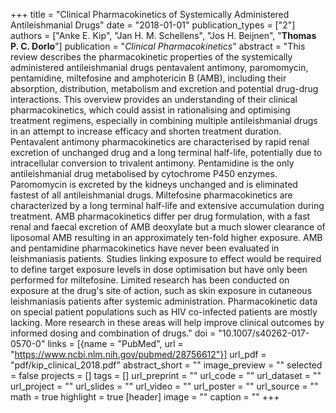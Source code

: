 +++
title = "Clinical Pharmacokinetics of Systemically Administered Antileishmanial Drugs"
date = "2018-01-01"
publication_types = ["2"]
authors = ["Anke E. Kip", "Jan H. M. Schellens", "Jos H. Beijnen", "**Thomas P. C. Dorlo**"]
publication = "_Clinical Pharmacokinetics_"
abstract = "This review describes the pharmacokinetic properties of the systemically administered antileishmanial drugs pentavalent antimony, paromomycin, pentamidine, miltefosine and amphotericin B (AMB), including their absorption, distribution, metabolism and excretion and potential drug-drug interactions. This overview provides an understanding of their clinical pharmacokinetics, which could assist in rationalising and optimising treatment regimens, especially in combining multiple antileishmanial drugs in an attempt to increase efficacy and shorten treatment duration. Pentavalent antimony pharmacokinetics are characterised by rapid renal excretion of unchanged drug and a long terminal half-life, potentially due to intracellular conversion to trivalent antimony. Pentamidine is the only antileishmanial drug metabolised by cytochrome P450 enzymes. Paromomycin is excreted by the kidneys unchanged and is eliminated fastest of all antileishmanial drugs. Miltefosine pharmacokinetics are characterized by a long terminal half-life and extensive accumulation during treatment. AMB pharmacokinetics differ per drug formulation, with a fast renal and faecal excretion of AMB deoxylate but a much slower clearance of liposomal AMB resulting in an approximately ten-fold higher exposure. AMB and pentamidine pharmacokinetics have never been evaluated in leishmaniasis patients. Studies linking exposure to effect would be required to define target exposure levels in dose optimisation but have only been performed for miltefosine. Limited research has been conducted on exposure at the drug's site of action, such as skin exposure in cutaneous leishmaniasis patients after systemic administration. Pharmacokinetic data on special patient populations such as HIV co-infected patients are mostly lacking. More research in these areas will help improve clinical outcomes by informed dosing and combination of drugs."
doi = "10.1007/s40262-017-0570-0"
links = [{name = "PubMed", url = "https://www.ncbi.nlm.nih.gov/pubmed/28756612"}]
url_pdf = "pdf/kip_clinical_2018.pdf"
abstract_short = ""
image_preview = ""
selected = false
projects = []
tags = []
url_preprint = ""
url_code = ""
url_dataset = ""
url_project = ""
url_slides = ""
url_video = ""
url_poster = ""
url_source = ""
math = true
highlight = true
[header]
image = ""
caption = ""
+++
